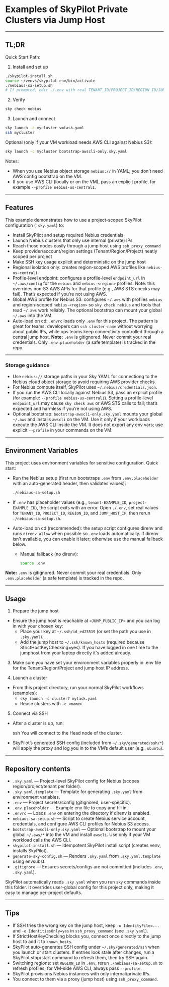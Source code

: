 # Examples of SkyPilot Private Clusters via Jump Host
---

## TL;DR

Quick Start Path:

1) Install and set up

```sh
./skypilot-install.sh
source ~/venvs/skypilot-env/bin/activate
./nebiaus-sa-setup.sh
# If prompted, edit ./.env with real TENANT_ID/PROJECT_ID/REGION_ID/JUMP_HOST_IP and re-run
```

2) Verify

```sh
sky check nebius
```

3) Launch and connect

```sh
sky launch -c mycluster vmtask.yaml
ssh mycluster
```

Optional (only if your VM workload needs AWS CLI against Nebius S3):

```sh
sky launch -c mycluster bootstrap-awscli-only.sky.yaml
```

Notes:
- When you use Nebius object storage `nebius://` in YAML; you don’t need AWS config bootstrap on the VM.
- If you use AWS CLI (locally or on the VM), pass an explicit profile, for example `--profile nebius-us-central1`.

---

## Features

This example demonstrates how to use a project-scoped SkyPilot configuration (`.sky.yaml`) to:

- Install SkyPilot and setup required Nebius credentials
- Launch Nebius clusters that only use internal (private) IPs
- Reach those nodes easily through a jump host using `ssh_proxy_command`
- Keep provider/account/region settings (Tenant/Region/Project) neatly scoped per project
- Make SSH key usage explicit and deterministic on the jump host
- Regional isolation only: creates region-scoped AWS profiles like `nebius-us-central1`.
- Profile-level endpoint: configures a profile-level `endpoint_url` in `~/.aws/config` for the `nebius` and `nebius-<region>` profiles. Note: this overrides non‑S3 AWS APIs for that profile (e.g., AWS STS checks may fail). That’s expected if you’re not using AWS.
- Global AWS profile for Nebius S3: configures `~/.aws` with profiles `nebius` and region-scoped `nebius-<region>` so `sky check nebius` and tools that read `~/.aws` work reliably. The optional bootstrap can mount your global `~/.aws` into the VM.
- Auto-load on cd: `.envrc` loads only `.env` for this project.
The pattern is great for teams: developers can `ssh cluster-name` without worrying about public IPs, while ops teams keep connectivity controlled through a central jump host.
 **Note:** `.env` is gitignored. Never commit your real credentials. Only `.env.placeholder` (a safe template) is tracked in the repo.

---

### Storage guidance

- Use `nebius://` storage paths in your Sky YAML for connectiong to the Nebius cloud object storage to avoid requiring AWS provider checks.
- For Nebius compute itself, SkyPilot uses `~/.nebius/credentials.json`.
- If you run the AWS CLI locally against Nebius S3, pass an explicit profile (for example: `--profile nebius-us-central1`). Setting a profile-level `endpoint_url` may cause `sky check aws` or AWS STS calls to fail; that’s expected and harmless if you’re not using AWS.
- Optional bootstrap: `bootstrap-awscli-only.sky.yaml` mounts your global `~/.aws` and installs `awscli` on the VM. Use it only if your workloads execute the AWS CLI inside the VM. It does not export any env vars; use explicit `--profile` in your commands on the VM.

---

## Environment Variables

This project uses environment variables for sensitive configuration. Quick start:

- Run the Nebius setup (first run bootstraps `.env` from `.env.placeholder` with an auto-generated header, then validates values):
  ```sh
  ./nebiaus-sa-setup.sh
  ```
- If `.env` has placeholder values (e.g., `tenant-EXAMPLE_ID`, `project-EXAMPLE_ID`), the script exits with an error. Open `./.env`, set real values for `TENANT_ID`, `PROJECT_ID`, `REGION_ID`, and `JUMP_HOST_IP`, then rerun `./nebiaus-sa-setup.sh`.

- Auto-load on cd (recommended): the setup script configures direnv and runs `direnv allow` when possible so `.env` loads automatically. If direnv isn't available, you can enable it later; otherwise use the manual fallback below.

  - Manual fallback (no direnv):
     ```sh
     source .env
     ```

**Note:** `.env` is gitignored. Never commit your real credentials. Only `.env.placeholder` (a safe template) is tracked in the repo.

---

## Usage

1) Prepare the jump host

- Ensure the jump host is reachable at `<JUMP_PUBLIC_IP>` and you can log in with your chosen key:
  - Place your key at `~/.ssh/id_ed25519` (or set the path you use in `.sky.yaml`).
  - Add the jump host to `~/.ssh/known_hosts` (required because StrictHostKeyChecking=yes). If you have logged in one time to the jumphost from your laptop directly it's added already.

3) Make sure you have set your environment variables properly in .env file for the Tenant/Region/Project and jump host IP address.

4) Launch a cluster

- From this project directory, run your normal SkyPilot workflows (examples):
  - `sky launch -c cluster7 mytask.yaml`
  - Reuse clusters with `-c <name>`

5) Connect via SSH

- After a cluster is up, run:

  ssh <cluster-name>
You will connect to the Head node of the cluster.
- SkyPilot’s generated SSH config (included from `~/.sky/generated/ssh/*`) will apply the proxy and log you in to the VM’s default user (e.g., `ubuntu`).

---


## Repository contents

- `.sky.yaml` — Project-level SkyPilot config for Nebius (scopes region/project/tenant per folder).
- `.sky.yaml.template` — Template for generating `.sky.yaml` from environment variables.
- `.env` — Project secrets/config (gitignored, user-specific).
- `.env.placeholder` — Example env file to copy and fill in.
- `.envrc` — Loads `.env` on entering the directory if direnv is enabled.
- `nebiaus-sa-setup.sh` — Script to create Nebius service account, credentials, and configure AWS CLI profiles for Nebius S3 access.
- `bootstrap-awscli-only.sky.yaml` — Optional bootstrap to mount your global `~/.aws/*` into the VM and install `awscli`. Use only if your VM workload calls the AWS CLI.
- `skypilot-install.sh` — Idempotent SkyPilot install script (creates venv, installs SkyPilot).
- `generate-sky-config.sh` — Renders `.sky.yaml` from `.sky.yaml.template` using envsubst.
- `.gitignore` — Ensures secrets/configs are not committed (includes `.env`, `.sky.yaml`).

SkyPilot automatically reads `.sky.yaml` when you run `sky` commands inside this folder. It overrides user-global config for this project only, making it easy to manage per-project defaults.

---

## Tips

- If SSH tries the wrong key on the jump host, keep `-o IdentityFile=...` and `-o IdentitiesOnly=yes` in `ssh_proxy_command` (see `.sky.yaml`).
- If StrictHostKeyChecking blocks you, connect once directly to the jump host to add it to `known_hosts`.
- SkyPilot auto-generates SSH config under `~/.sky/generated/ssh` when you launch or start clusters. If entries look stale after changes, run a SkyPilot stop/start command to refresh them, then try SSH again.
- Switching regions: set `REGION_ID` in `.env`, rerun `./nebiaus-sa-setup.sh` to refresh profiles; for VM-side AWS CLI, always pass `--profile`.
- SkyPilot provisions Nebius instances with only internal/private IPs.
- You connect to them via a proxy (jump host) using `ssh_proxy_command`.

